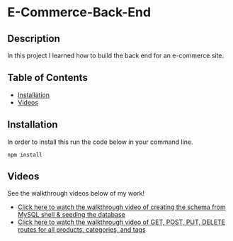# E-Commerce-Back-End

## Description

In this project I learned how to build the back end for an e-commerce site.

## Table of Contents

- [Installation](#installation)
- [Videos](#videos)


## Installation

In order to install this run the code below in your command line.

`npm install`

## Videos
See the walkthrough videos below of my work!

- [Click here to watch the walkthrough video of creating the schema from MySQL shell & seeding the database](https://drive.google.com/file/d/1BeihIRKjGeFJ4E2Vfehx2ZjmByXuzq-T/view)
- [Click here to watch the walkthrough video of GET, POST, PUT, DELETE routes for all products, categories, and tags](https://drive.google.com/file/d/1HyYOWKHG7pJmQNxUFsX_0Zz9DePmCpqq/view)

